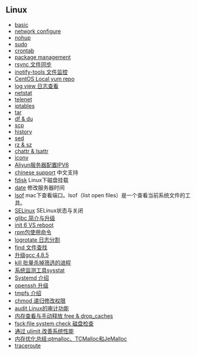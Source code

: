 ## Linux
- [basic](basic.md)
- [network configure](network_configure.md)
- [nohup](nohup.md)
- [sudo](sudo.md)
- [crontab](crontab.md)
- [package management](package_management.md)
- [rsync 文件同步](rsync.md)
- [inotify-tools 文件监控](inotify-tools.md)
- [CentOS Local yum repo](CentOSLocalYumRepo.md)
- [log view 日志查看](log_view.md)
- [netstat](netstat.md)
- [telenet](telenet.md)
- [iptables](iptables.md)
- [tar](tar.md)
- [df & du](df_du.md)
- [scp](scp.md)
- [history](history.md)
- [sed](sed.md)
- [rz & sz](rzsz.md)
- [chattr & lsattr](chattr.md)
- [iconv](iconv.md)
- [Aliyun服务器配置IPV6](ipv6_aliyun.md)
- [chinese support](chinese_support.md) 中文支持
- [fdisk](fdisk.md) Linux下磁盘挂载
- [date](date.md) 修改服务器时间
- [lsof](lsof.md) mac下查看端口。lsof（list open files）是一个查看当前系统文件的工具。
- [SELinux](SELinux.md) SELinux状态与关闭
- [glibc 简介与升级](glibc.md)
- [init 6 VS reboot](init6_reboot.md)
- [rpm包使用命令](rpm.md)
- [logrotate 日志分割](logrotate.md)
- [find 文件查找](find.md)
- [升级gcc 4.8.5](gcc.md)
- [kill 批量杀掉筛选的进程](kill.md)
- [系统监测工具sysstat](sysstat.md)
- [Systemd 介绍](Systemd.md)
- [openssh 升级](openssh.md)
- [tmpfs 介绍](tmpfs.md)
- [chmod 递归修改权限](chmod.md)
- [audit Linux的审计功能](audit.md)
- [内存查看与手动释放 free & drop_caches](drop_caches.md)
- [fsck:file system check 磁盘检查](fsck.md)
- [通过 ulimit 改善系统性能](ulimt.md)
- [内存优化总结:ptmalloc、TCMalloc和JeMalloc](ptmalloc_tcmalloc_jemalloc.md)
- [traceroute](traceroute.md)